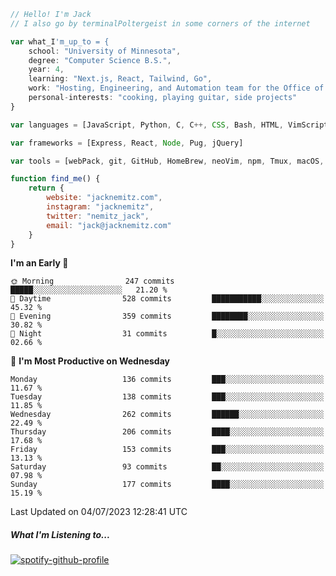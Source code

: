 ```javascript
// Hello! I'm Jack
// I also go by terminalPoltergeist in some corners of the internet

var what_I'm_up_to = {
    school: "University of Minnesota",
    degree: "Computer Science B.S.",
    year: 4,
    learning: "Next.js, React, Tailwind, Go",
    work: "Hosting, Engineering, and Automation team for the Office of Information Technology at UMN",
    personal-interests: "cooking, playing guitar, side projects"
}

var languages = [JavaScript, Python, C, C++, CSS, Bash, HTML, VimScript]

var frameworks = [Express, React, Node, Pug, jQuery]

var tools = [webPack, git, GitHub, HomeBrew, neoVim, npm, Tmux, macOS, Ubuntu, Docker, Nginx]

function find_me() {
    return {
        website: "jacknemitz.com",
        instagram: "jacknemitz",
        twitter: "nemitz_jack",
        email: "jack@jacknemitz.com"
    }
}
```

<!--START_SECTION:waka-->
**I'm an Early 🐤** 

```text
🌞 Morning                247 commits         █████░░░░░░░░░░░░░░░░░░░░   21.20 % 
🌆 Daytime                528 commits         ███████████░░░░░░░░░░░░░░   45.32 % 
🌃 Evening                359 commits         ████████░░░░░░░░░░░░░░░░░   30.82 % 
🌙 Night                  31 commits          █░░░░░░░░░░░░░░░░░░░░░░░░   02.66 % 
```
📅 **I'm Most Productive on Wednesday** 

```text
Monday                   136 commits         ███░░░░░░░░░░░░░░░░░░░░░░   11.67 % 
Tuesday                  138 commits         ███░░░░░░░░░░░░░░░░░░░░░░   11.85 % 
Wednesday                262 commits         ██████░░░░░░░░░░░░░░░░░░░   22.49 % 
Thursday                 206 commits         ████░░░░░░░░░░░░░░░░░░░░░   17.68 % 
Friday                   153 commits         ███░░░░░░░░░░░░░░░░░░░░░░   13.13 % 
Saturday                 93 commits          ██░░░░░░░░░░░░░░░░░░░░░░░   07.98 % 
Sunday                   177 commits         ████░░░░░░░░░░░░░░░░░░░░░   15.19 % 
```



 Last Updated on 04/07/2023 12:28:41 UTC
<!--END_SECTION:waka-->

##### What I'm Listening to...

[![spotify-github-profile](https://spotify-github-profile.vercel.app/api/view?uid=jack.nemitz&cover_image=true&show_offline=true&bar_color=53b14f&bar_color_cover=false&background_color=121212FF)](https://spotify-github-profile.vercel.app/api/view?uid=jack.nemitz&redirect=true)

